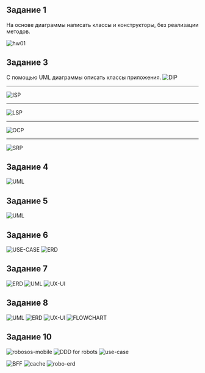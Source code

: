 ## Задание 1
На основе диаграммы написать классы и конструкторы, без реализации методов.

![hw01](hw01/hw01.png)

## Задание 3
С помощью UML диаграммы описать классы приложения.
![DIP](hw03/DIP/DIP.png)
___
![ISP](hw03/ISP/ISP.png)
___
![LSP](hw03/LSP/LSP.png)
___
![OCP](hw03/OCP/OCP.png)
___
![SRP](hw03/SRP/SRP.png)
## Задание 4
![UML](hw04/UML.png)

## Задание 5
![UML](hw05/UML.png)

## Задание 6
![USE-CASE](hw06/USE-CASE.png)
![ERD](hw06/ERD.png)

## Задание 7
![ERD](hw07/ERD.jpg)
![UML](hw07/UML.png)
![UX-UI](hw07/UX-UI.png)

## Задание 8
![UML](hw08/UML.png)
![ERD](hw08/ERD.png)
![UX-UI](hw08/UX-UI.png)
![FLOWCHART](hw08/FLOWCHART.png)


## Задание 10
![robosos-mobile](hw10/a/robosos-mobile.PNG)
![DDD for robots](hw10/b/DDD-for-robots.PNG)
![use-case](hw10/c/use-case.PNG)

[//]: # (![swagger]&#40;hw10/d/swagger.PNG&#41;)
[//]: # (![swagger2]&#40;hw10/d/swagger2.PNG&#41;)

![BFF](hw10/e/BFF.PNG)
![cache](hw10/f/cache.PNG)
![robo-erd](hw10/g/robo-erd.PNG)